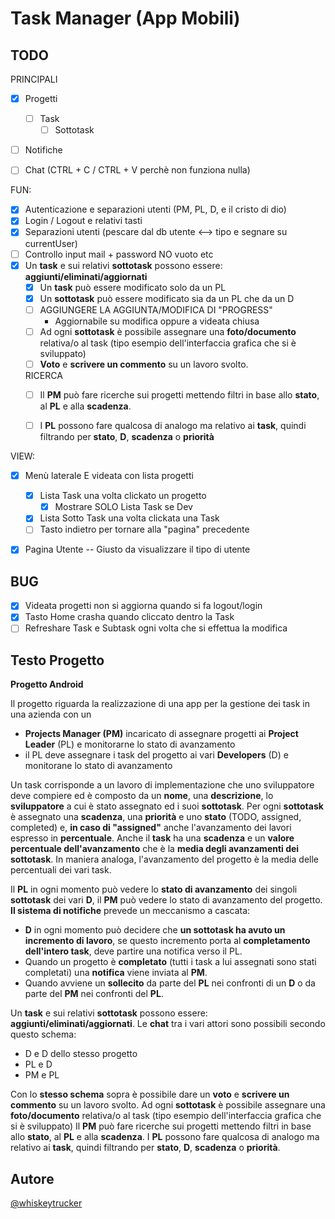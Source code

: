 # Task Manager (App Mobili)
## TODO
PRINCIPALI
- [X] Progetti
	- [ ] Task
		- [ ] Sottotask
		
- [ ] Notifiche
- [ ] Chat (CTRL + C / CTRL + V perchè non funziona nulla)


FUN:
- [X] Autenticazione e separazioni utenti (PM, PL, D, e il cristo di dio)
- [X] Login / Logout e relativi tasti
- [X] Separazioni utenti (pescare dal db utente <--> tipo e segnare su currentUser)
- [ ] Controllo input mail + password NO vuoto etc
- [X] Un **task** e sui relativi **sottotask** possono essere: **aggiunti/eliminati/aggiornati**
	- [X] Un **task** può essere modificato solo da un PL
	- [X] Un **sottotask** può essere modificato sia da un PL che da un D
	- [ ] AGGIUNGERE LA AGGIUNTA/MODIFICA DI "PROGRESS"
		- Aggiornabile su modifica oppure a videata chiusa
	- [ ] Ad ogni **sottotask** è possibile assegnare una **foto/documento** relativa/o al task (tipo esempio dell'interfaccia grafica che si è sviluppato)
	- [ ] **Voto** e **scrivere un commento** su un lavoro svolto.
	
	RICERCA
	- [ ] Il **PM** può fare ricerche sui progetti mettendo filtri in base allo **stato**, al **PL** e alla **scadenza**.
	- [ ] I **PL** possono fare qualcosa di analogo ma relativo ai **task**, quindi filtrando per **stato**, **D**, **scadenza** o **priorità**
		


VIEW:
- [X] Menù laterale  E videata con lista progetti
  - [X] Lista Task una volta clickato un progetto
	- [X] Mostrare SOLO Lista Task se Dev
  - [X] Lista Sotto Task una volta clickata una Task
  - [ ] Tasto indietro per tornare alla "pagina" precedente

- [X] Pagina Utente -- Giusto da visualizzare il tipo di utente





## BUG
- [X] Videata progetti non si aggiorna quando si fa logout/login
- [X] Tasto Home crasha quando cliccato dentro la Task
- [ ] Refreshare Task e Subtask ogni volta che si effettua la modifica

## Testo Progetto
**Progetto Android**  

Il progetto riguarda la realizzazione di una app per la gestione dei task in una azienda con un
- **Projects Manager (PM)** incaricato di assegnare progetti ai **Project Leader** (PL) e monitorarne lo stato di avanzamento
- il PL deve assegnare i task del progetto ai vari **Developers** (D) e monitorane lo stato di avanzamento

Un task corrisponde a un lavoro di implementazione che uno sviluppatore deve compiere ed è composto da un **nome**, una **descrizione**, lo **sviluppatore** a cui è stato assegnato ed i suoi **sottotask**. 
Per ogni **sottotask** è assegnato una **scadenza**, una **priorità** e uno **stato** (TODO, assigned, completed) e, **in caso di "assigned"** anche l'avanzamento dei lavori espresso in **percentuale**.
Anche il **task** ha una **scadenza** e un **valore percentuale dell'avanzamento** che è la **media degli avanzamenti dei sottotask**. In maniera analoga, l'avanzamento del progetto è la media delle percentuali dei vari task.

Il **PL** in ogni momento può vedere lo **stato di avanzamento** dei singoli **sottotask** dei vari **D**, il **PM** può vedere lo stato di avanzamento del progetto.
**Il sistema di notifiche** prevede un meccanismo a cascata:
- **D** in ogni momento può decidere che **un sottotask ha avuto un incremento di lavoro**, se questo incremento porta al **completamento dell'intero task**, deve partire una notifica verso il PL.
- Quando un progetto è **completato** (tutti i task a lui assegnati sono stati completati) una **notifica** viene inviata al **PM**.
- Quando avviene un **sollecito** da parte del **PL** nei confronti di un **D** o da parte del **PM** nei confronti del **PL**.

Un **task** e sui relativi **sottotask** possono essere: **aggiunti/eliminati/aggiornati**.
Le **chat** tra i vari attori sono possibili secondo questo schema:
- D e D dello stesso progetto
- PL e D
- PM e PL

Con lo **stesso schema** sopra è possibile dare un **voto** e **scrivere un commento** su un lavoro svolto.
Ad ogni **sottotask** è possibile assegnare una **foto/documento** relativa/o al task (tipo esempio dell'interfaccia grafica che si è sviluppato)
Il **PM** può fare ricerche sui progetti mettendo filtri in base allo **stato**, al **PL** e alla **scadenza**.
I **PL** possono fare qualcosa di analogo ma relativo ai **task**, quindi filtrando per **stato**, **D**, **scadenza** o **priorità**.


## Autore
[@whiskeytrucker](https://github.com/whiskeytrucker)
